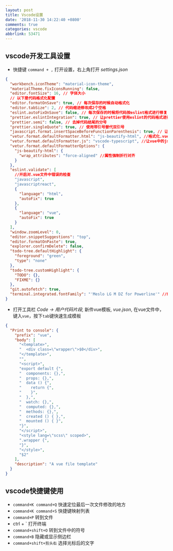 ```yaml
---
layout: post
title: Vscode设置
date: '2018-11-30 14:22:40 +0800'
comments: true
categories: vscode
abbrlink: 53471
---
```


## vscode开发工具设置
* 快捷键 `command + ,` 打开设置，右上角打开 *settings.json*
<!-- more -->
```json
{
  "workbench.iconTheme": "material-icon-theme",
  "materialTheme.fixIconsRunning": false,
  "editor.fontSize": 16, // 字体大小
  // 以下是代码格式化配置
  "editor.formatOnSave": true, // 每次保存的时候自动格式化
  "editor.tabSize": 2, // 代码缩进修改成2个空格
  "eslint.autoFixOnSave": false, // 每次保存的时候将代码按eslint格式进行修复
  "prettier.eslintIntegration": true, // 让prettier使用eslint的代码格式进行校验
  "prettier.semi": false, // 去掉代码结尾的分号
  "prettier.singleQuote": true, // 使用带引号替代双引号
  "javascript.format.insertSpaceBeforeFunctionParenthesis": true, // 让函数(名)和后面的括号之间加个空格
  "vetur.format.defaultFormatter.html": "js-beautify-html", //格式化.vue中html
  "vetur.format.defaultFormatter.js": "vscode-typescript", //让vue中的js按编辑器自带的ts格式进行格式化
  "vetur.format.defaultFormatterOptions": {
    "js-beautify-html": {
      "wrap_attributes": "force-aligned" //属性强制折行对齐
    }
  },
  "eslint.validate": [
    //开启对.vue文件中错误的检查
    "javascript",
    "javascriptreact",
    {
      "language": "html",
      "autoFix": true
    },
    {
      "language": "vue",
      "autoFix": true
    }
  ],
  "window.zoomLevel": 0,
  "editor.snippetSuggestions": "top",
  "editor.formatOnPaste": true,
  "explorer.confirmDelete": false,
  "todo-tree.defaultHighlight": {
    "foreground": "green",
    "type": "none"
  },
  "todo-tree.customHighlight": {
    "TODO": {},
    "FIXME": {}
  },
  "git.autofetch": true,
  "terminal.integrated.fontFamily": "'Meslo LG M DZ for Powerline'" //终端样式
}
```

* 打开工具栏 *Code -> 用户代码片段*, 新件vue模板, *vue.json*, 在vue文件中，键入`vue`，按下`tab`键快速生成模板
```json
{
  "Print to console": {
    "prefix": "vue",
    "body": [
      "<template>",
      "  <div class=\"wrapper\">$0</div>",
      "</template>",
      "",
      "<script>",
      "export default {",
      "  components: {},",
      "  props: {},",
      "  data () {",
      "    return {",
      "    }",
      "  },",
      "  watch: {},",
      "  computed: {},",
      "  methods: {},",
      "  created () { },",
      "  mounted () { }",
      "}",
      "</script>",
      "<style lang=\"scss\" scoped>",
      ".wrapper {",
      "}",
      "</style>",
      "$2"
    ],
    "description": "A vue file template"
  }
}
```

## vscode快捷键使用
* `command+K command+Q` 快速定位最后一次文件修改的地方
* `command+K command+S` 快捷键映射列表
* `command+P` 转到文件
* ctrl + ` 打开终端
* `command+shift+O` 转到文件中的符号
* `command+B` 隐藏或显示侧边栏
* `command+shift+剪头右` 选择光标后的文字
